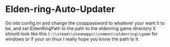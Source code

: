 # Elden-ring-Auto-Updater

Go into config.ini and change the cooppassword to whatever your want it to be, and set EldenRingPath to the path to the eldenring game directory it should look like this
`C:\\steam\\steamapps\\common\\eldenring\\game` for windows or if your on linux I really hope you know the path to it.

